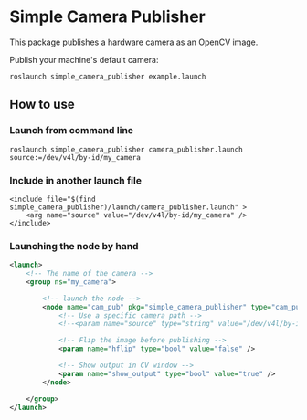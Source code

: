 # Simple Camera Publisher

This package publishes a hardware camera as an OpenCV image. 

Publish your machine's default camera:

```
roslaunch simple_camera_publisher example.launch
```

## How to use

### Launch from command line

```
roslaunch simple_camera_publisher camera_publisher.launch source:=/dev/v4l/by-id/my_camera
```

### Include in another launch file

```
<include file="$(find simple_camera_publisher)/launch/camera_publisher.launch" >
    <arg name="source" value="/dev/v4l/by-id/my_camera" />
</include>
```

### Launching the node by hand

```xml
<launch>
    <!-- The name of the camera -->
    <group ns="my_camera">

        <!-- launch the node -->
        <node name="cam_pub" pkg="simple_camera_publisher" type="cam_pub" respawn="true" respawn_delay="10" output="screen">
            <!-- Use a specific camera path -->
            <!--<param name="source" type="string" value="/dev/v4l/by-id/my_camera_id" /> -->

            <!-- Flip the image before publishing -->
            <param name="hflip" type="bool" value="false" />

            <!-- Show output in CV window -->
            <param name="show_output" type="bool" value="true" />
        </node>

    </group>
</launch>

```
